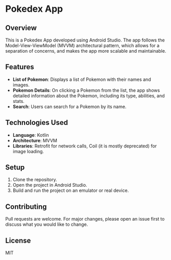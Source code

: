 # Pokedex App

## Overview
This is a Pokedex App developed using Android Studio. The app follows the Model-View-ViewModel (MVVM) architectural pattern, which allows for a separation of concerns, and makes the app more scalable and maintainable.

## Features
- **List of Pokemon**: Displays a list of Pokemon with their names and images.
- **Pokemon Details**: On clicking a Pokemon from the list, the app shows detailed information about the Pokemon, including its type, abilities, and stats.
- **Search**: Users can search for a Pokemon by its name.

## Technologies Used
- **Language**: Kotlin
- **Architecture**: MVVM
- **Libraries**: Retrofit for network calls, Coil (it is mostly deprecated) for image loading.

## Setup
1. Clone the repository.
2. Open the project in Android Studio.
3. Build and run the project on an emulator or real device.

## Contributing
Pull requests are welcome. For major changes, please open an issue first to discuss what you would like to change.

## License
MIT
